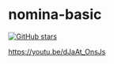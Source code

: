 # nomina-basic
[![GitHub stars](https://badgen.net/github/stars/tonycituk/nomina-basic)](https://GitHub.com/tonycituk/nomina-basic/stargazers/)


https://youtu.be/dJaAt_OnsJs
